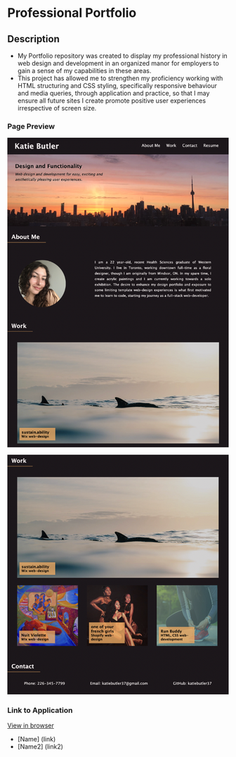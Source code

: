 # Professional Portfolio

## Description

- My Portfolio repository was created to display my professional history in web design and development in an organized manor for employers to gain a sense of my capabilities in these areas.
- This project has allowed me to strengthen my proficiency working with HTML structuring and CSS styling, specifically responsive behaviour and media queries, through application and practice, so that I may ensure all future sites I create promote positive user experiences irrespective of screen size. 


### Page Preview

![Portfolio Part 1](./assets/images/portfolio-01.jpg)

![Porfolio Part 2](./assets/images/portfolio-02.jpg)

### Link to Application

[View in browser](https://katiebutler37.github.io/portfolio/)

- [Name] (link)
- [Name2] (link2)